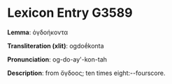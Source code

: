 # Lexicon Entry G3589

**Lemma**: ὀγδοήκοντα

**Transliteration (xlit)**: ogdoḗkonta

**Pronunciation**: og-do-ay'-kon-tah

**Description**:
from ὄγδοος; ten times eight:--fourscore.
